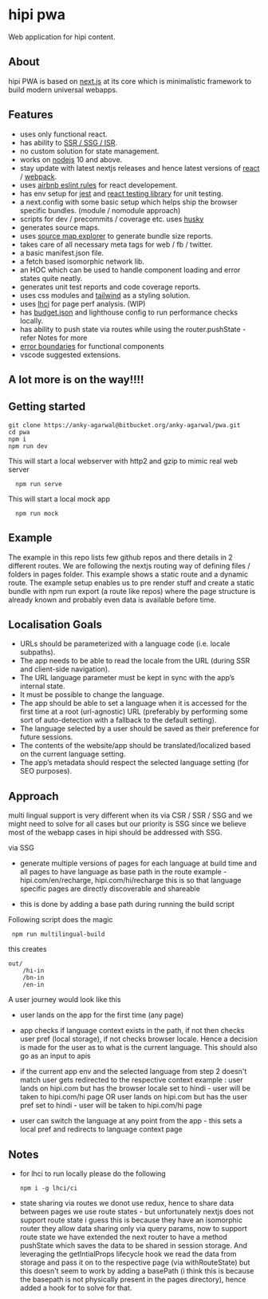 # hipi pwa
Web application for hipi content.

## About
hipi PWA is based on [next.js](https://nextjs.org/) at its core which is minimalistic framework to build modern universal webapps.

## Features
- uses only functional react.
- has ability to [SSR / SSG / ISR](https://www.jackherrington.com/csr-ssr-and-ssg-on-nextjs/).
- no custom solution for state management.
- works on [nodejs](https://nodejs.org/en/) 10 and above.
- stay update with latest nextjs releases and hence latest versions of [react](https://reactjs.org/) / [webpack](https://webpack.js.org/).
- uses [airbnb eslint rules](https://github.com/airbnb/javascript) for react developement.
- has env setup for [jest](https://jestjs.io/) and [react testing library](https://testing-library.com/docs/react-testing-library/intro/) for unit testing.
- a next.config with some basic setup which helps ship the browser specific bundles. (module / nomodule approach)
- scripts for dev / precommits / coverage etc. uses [husky](https://www.npmjs.com/package/husky)
- generates source maps.
- uses [source map explorer](https://www.npmjs.com/package/source-map-explorer) to generate bundle size reports.
- takes care of all necessary meta tags for web / fb / twitter.
- a basic manifest.json file.
- a fetch based isomorphic network lib.
- an HOC which can be used to handle component loading and error states quite neatly.
- generates unit test reports and code coverage reports.
- uses css modules and [tailwind](https://tailwindcss.com/) as a styling solution.
- uses [lhci](https://github.com/GoogleChrome/lighthouse-ci/blob/master/docs/getting-started.md) for page  perf analysis. (WIP)
- has [budget.json](https://github.com/GoogleChrome/budget.json) and lighthouse config to run performance checks locally.
- has ability to push state via routes while using the router.pushState - refer Notes for more
- [error boundaries](https://github.com/bvaughn/react-error-boundary) for functional components
- vscode suggested extensions.

## A lot more is on the way!!!!

## Getting started

```
git clone https://anky-agarwal@bitbucket.org/anky-agarwal/pwa.git
cd pwa
npm i
npm run dev
```

This will start a local webserver with http2 and gzip to mimic real web server
```
  npm run serve
```

This will start a local mock app
```
  npm run mock
```

## Example

The example in this repo lists few github repos and there details in 2 different routes. We are following the nextjs routing way of defining files / folders in pages folder. This example shows a static route and a dynamic route.
The example setup enables us to pre render stuff and create a static bundle with npm run export (a route like repos) where the page structure is already known and probably even data is available before time.


## Localisation Goals
- URLs should be parameterized with a language code (i.e. locale subpaths).
- The app needs to be able to read the locale from the URL (during SSR and client-side navigation).
- The URL language parameter must be kept in sync with the app’s internal state.
- It must be possible to change the language.
- The app should be able to set a language when it is accessed for the first time at a root (url-agnostic) URL (preferably by performing some sort of auto-detection with a fallback to the default setting).
- The language selected by a user should be saved as their preference for future sessions.
- The contents of the website/app should be translated/localized based on the current language setting.
- The app’s metadata should respect the selected language setting (for SEO purposes).

## Approach

multi lingual support is very different when its via CSR / SSR / SSG and we might need to solve for all cases but our priority is SSG since we believe most of the webapp cases in hipi should be addressed with SSG.

via SSG 
- generate multiple versions of pages for each language at build time and all pages to have language as base path in the route
  example - hipi.com/en/recharge,  hipi.com/hi/recharge
  this is so that language specific pages are directly discoverable and shareable

- this is done by adding a base path during running the build script

Following script does the magic

```
 npm run multilingual-build
```

 this creates
 ```
 out/
     /hi-in
     /bn-in
     /en-in
```     

A user journey would look like this
- user lands on the app for the first time (any page)
- app checks if language context exists in the path, if not then checks user pref (local storage), if not checks browser locale. Hence a decision is made for the user as to what is the current language. This should also go as an input to apis
- if the current app env and the selected language from step 2 doesn't match user gets redirected to the respective context
example :
user lands on hipi.com but has the browser locale set to hindi - user will be taken to hipi.com/hi page OR
user lands on hipi.com but has the user pref set to hindi - user will be taken to hipi.com/hi page

- user can switch the language at any point from the app - this sets a local pref and redirects to language context page

## Notes

* for lhci to run locally please do the following
  ```
  npm i -g lhci/ci
  ```

* state sharing via routes
we donot use redux, hence to share data between pages we use route states - but unfortunately nextjs does not support route state i guess this is because they have an isomorphic router they allow data sharing only via query params, now to support route state we have extended the next router to have a method pushState which saves the data to be shared in session storage. And leveraging the getIntialProps lifecycle hook we read the data from storage and pass it on to the respective page (via withRouteState) but this doesn't seem to work by adding a basePath (i think this is because the basepath is not physically present in the pages directory), hence added a hook for to solve for that.
